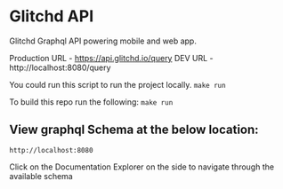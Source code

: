 # Glitchd API

Glitchd Graphql API powering mobile and web app.

Production URL - https://api.glitchd.io/query
DEV URL - http://localhost:8080/query

You could run this script to run the project locally.
`make run`

To build this repo run the following:
`make run`

## View graphql Schema at the below location:

`http://localhost:8080`

Click on the Documentation Explorer on the side to navigate through the available schema

